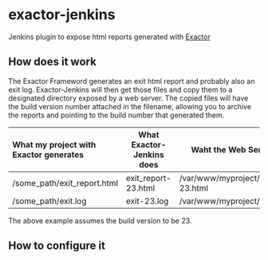 # exactor-jenkins
Jenkins plugin to expose html reports generated with [Exactor](https://github.com/mlieshoff/exactor)

## How does it work

The Exactor Frameword generates an exit html report and probably also an exit log. Exactor-Jenkins will then get those files and copy them to a designated directory exposed by a web server. The copied files will have the build version number attached in the filename, allowing you to archive the reports and pointing to the build number that generated them.

| What my project with Exactor generates | What Exactor-Jenkins does | Waht the Web Server gets |
|:------------------------|-----------------|------------|
|/some_path/exit_report.html|exit_report-23.html|/var/www/myproject/exit_report-23.html|
|/some_path/exit.log|exit-23.log|/var/www/myproject/exit-23.log|

The above example assumes the build version to be 23.

## How to configure it


